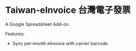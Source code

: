 # Taiwan-eInvoice 台灣電子發票
A Google Spreadsheet Add-on.
<p>Features:</p>
<ul>
<li>Sync per-month eInvoice with carrier barcode</li>
</ul>
